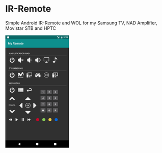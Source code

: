 # IR-Remote
Simple Android IR-Remote and WOL for my Samsung TV, NAD Amplifier, Movistar STB and HPTC

<img width="200px" src="screenshot.png" />
